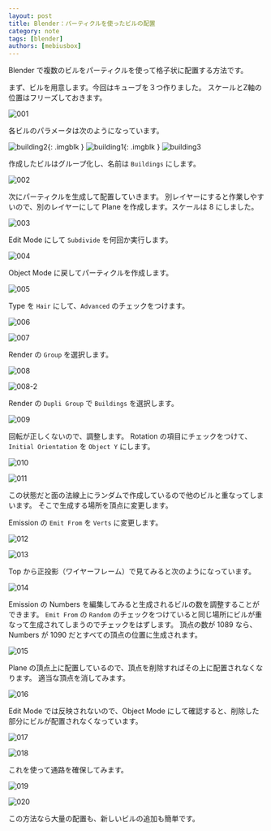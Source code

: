 ```yaml
---
layout: post
title: Blender：パーティクルを使ったビルの配置
category: note
tags: [blender]
authors: [mebiusbox]
---
```


Blender で複数のビルをパーティクルを使って格子状に配置する方法です。

まず、ビルを用意します。今回はキューブを３つ作りました。
スケールとZ軸の位置はフリーズしておきます。

![001](/img/post/2016-07-02-blender-building-001.png)

各ビルのパラメータは次のようになっています。

![building2](/img/post/2016-07-02-blender-building-building2.png){: .imgblk }
![building1](/img/post/2016-07-02-blender-building-building1.png){: .imgblk }
![building3](/img/post/2016-07-02-blender-building-building3.png)

作成したビルはグループ化し、名前は `Buildings` にします。

![002](/img/post/2016-07-02-blender-building-002.png)

次にパーティクルを生成して配置していきます。
別レイヤーにすると作業しやすいので、別のレイヤーにして Plane を作成します。スケールは 8 にしました。

![003](/img/post/2016-07-02-blender-building-003.png)

Edit Mode にして `Subdivide` を何回か実行します。

![004](/img/post/2016-07-02-blender-building-004.png)

Object Mode に戻してパーティクルを作成します。

![005](/img/post/2016-07-02-blender-building-005.png)

Type を `Hair` にして、`Advanced` のチェックをつけます。

![006](/img/post/2016-07-02-blender-building-006.png)

![007](/img/post/2016-07-02-blender-building-007.png)

Render の `Group` を選択します。

![008](/img/post/2016-07-02-blender-building-008.png)

![008-2](/img/post/2016-07-02-blender-building-008_2.png)

Render の `Dupli Group` で `Buildings` を選択します。

![009](/img/post/2016-07-02-blender-building-009.png)

回転が正しくないので、調整します。
Rotation の項目にチェックをつけて、`Initial Orientation` を `Object Y` にします。

![010](/img/post/2016-07-02-blender-building-010.png)

![011](/img/post/2016-07-02-blender-building-011.png)

この状態だと面の法線上にランダムで作成しているので他のビルと重なってしまいます。
そこで生成する場所を頂点に変更します。

Emission の `Emit From` を `Verts` に変更します。

![012](/img/post/2016-07-02-blender-building-012.png)

![013](/img/post/2016-07-02-blender-building-013.png)

Top から正投影（ワイヤーフレーム）で見てみると次のようになっています。

![014](/img/post/2016-07-02-blender-building-014.png)

Emission の Numbers を編集してみると生成されるビルの数を調整することができます。
`Emit From` の `Random` のチェックをつけていると同じ場所にビルが重なって生成されてしまうのでチェックをはずします。
頂点の数が 1089 なら、Numbers が 1090 だとすべての頂点の位置に生成されます。

![015](/img/post/2016-07-02-blender-building-015.png)

Plane の頂点上に配置しているので、頂点を削除すればその上に配置されなくなります。
適当な頂点を消してみます。

![016](/img/post/2016-07-02-blender-building-016.png)

Edit Mode では反映されないので、Object Mode にして確認すると、削除した部分にビルが配置されなくなっています。

![017](/img/post/2016-07-02-blender-building-017.png)

![018](/img/post/2016-07-02-blender-building-018.png)

これを使って通路を確保してみます。

![019](/img/post/2016-07-02-blender-building-019.png)

![020](/img/post/2016-07-02-blender-building-020.png)

この方法なら大量の配置も、新しいビルの追加も簡単です。
